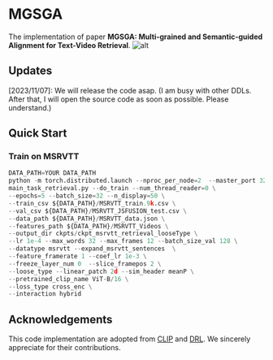 # MGSGA
The implementation of paper **MGSGA: Multi-grained and Semantic-guided Alignment for Text-Video Retrieval**.
![alt](URL "title")

## Updates
[2023/11/07]: We will release the code asap. (I am busy with other DDLs. After that, I will open the source code as soon as possible. Please understand.)


## Quick Start
### Train on MSRVTT
```python  
DATA_PATH=YOUR DATA_PATH
python -m torch.distributed.launch --nproc_per_node=2  --master_port 3256687 \
main_task_retrieval.py --do_train --num_thread_reader=0 \
--epochs=5 --batch_size=32 --n_display=50 \
--train_csv ${DATA_PATH}/MSRVTT_train.9k.csv \
--val_csv ${DATA_PATH}/MSRVTT_JSFUSION_test.csv \
--data_path ${DATA_PATH}/MSRVTT_data.json \
--features_path ${DATA_PATH}/MSRVTT_Videos \
--output_dir ckpts/ckpt_msrvtt_retrieval_looseType \
--lr 1e-4 --max_words 32 --max_frames 12 --batch_size_val 128 \
--datatype msrvtt --expand_msrvtt_sentences  \
--feature_framerate 1 --coef_lr 1e-3 \
--freeze_layer_num 0  --slice_framepos 2 \
--loose_type --linear_patch 2d --sim_header meanP \
--pretrained_clip_name ViT-B/16 \
--loss_type cross_enc \
--interaction hybrid
```
## Acknowledgements
This code implementation are adopted from [CLIP](https://github.com/openai/CLIP "CLIP") and [DRL](https://github.com/foolwood/DRL "DRL"). We sincerely appreciate for their contributions.
